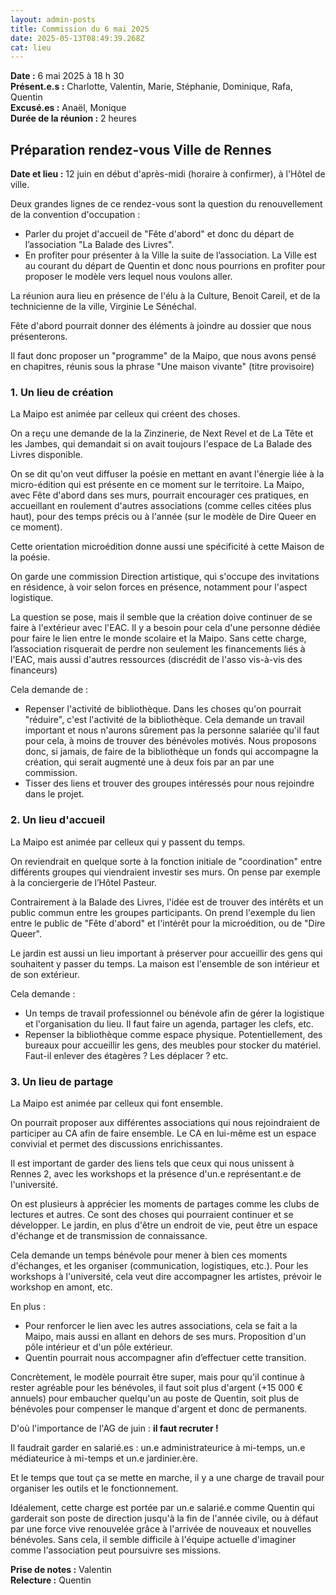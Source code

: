 ```yaml
---
layout: admin-posts
title: Commission du 6 mai 2025
date: 2025-05-13T08:49:39.268Z
cat: lieu
---
```

**Date :** 6 mai 2025 à 18 h 30  
**Présent.e.s :** Charlotte, Valentin, Marie, Stéphanie, Dominique, Rafa, Quentin  
**Excusé.es :** Anaël, Monique  
**Durée de la réunion :** 2 heures

## Préparation rendez-vous Ville de Rennes

**Date et lieu :** 12 juin en début d'après-midi (horaire à confirmer), à l'Hôtel de ville. 

Deux grandes lignes de ce rendez-vous sont la question du renouvellement de la convention d'occupation : 
- Parler du projet d'accueil de "Fête d'abord" et donc du départ de l’association "La Balade des Livres".
- En profiter pour présenter à la Ville la suite de l’association. La Ville est au courant du départ de Quentin et donc nous pourrions en profiter pour proposer le modèle vers lequel nous voulons aller. 

La réunion aura lieu en présence de l'élu à la Culture, Benoit Careil, et de la technicienne de la ville, Virginie Le Sénéchal.

Fête d'abord pourrait donner des éléments à joindre au dossier que nous présenterons.

Il faut donc proposer un "programme" de la Maipo, que nous avons pensé en chapitres, réunis sous la phrase "Une maison vivante" (titre provisoire)

### 1. Un lieu de création

La Maipo est animée par celleux qui créent des choses. 

On a reçu une demande de la la Zinzinerie, de Next Revel et de La Tête et les Jambes, qui demandait si on avait toujours l'espace de La Balade des Livres disponible. 

On se dit qu'on veut diffuser la poésie en mettant en avant l'énergie liée à la micro-édition qui est présente en ce moment sur le territoire. La Maipo, avec Fête d'abord dans ses murs, pourrait encourager ces pratiques, en accueillant en roulement d'autres associations (comme celles citées plus haut), pour des temps précis ou à l'année (sur le modèle de Dire Queer en ce moment). 

Cette orientation microédition donne aussi une spécificité à cette Maison de la poésie.

On garde une commission Direction artistique, qui s'occupe des invitations en résidence, à voir selon forces en présence, notamment pour l'aspect logistique.

La question se pose, mais il semble que la création doive continuer de se faire à l'extérieur avec l'EAC. Il y a besoin pour cela d'une personne dédiée pour faire le lien entre le monde scolaire et la Maipo. Sans cette charge, l’association risquerait de perdre non seulement les financements liés à l'EAC, mais aussi d'autres ressources (discrédit de l'asso vis-à-vis des financeurs)

Cela demande de :

- Repenser l'activité de bibliothèque. Dans les choses qu'on pourrait "réduire", c'est l'activité de la bibliothèque. Cela demande un travail important et nous n'aurons sûrement pas la personne salariée qu'il faut pour cela, à moins de trouver des bénévoles motivés. Nous proposons donc, si jamais, de faire de la bibliothèque un fonds qui accompagne la création, qui serait augmenté une à deux fois par an par une commission.
- Tisser des liens et trouver des groupes intéressés pour nous rejoindre dans le projet.

### 2. Un lieu d'accueil 

La Maipo est animée par celleux qui y passent du temps. 

On reviendrait en quelque sorte à la fonction initiale de "coordination" entre différents groupes qui viendraient investir ses murs. On pense par exemple à la conciergerie de l’Hôtel Pasteur. 

Contrairement à la Balade des Livres, l'idée est de trouver des intérêts et un public commun entre les groupes participants. On prend l'exemple du lien entre le public de "Fête d'abord" et l'intérêt pour la microédition, ou de "Dire Queer".

Le jardin est aussi un lieu important à préserver pour accueillir des gens qui souhaitent y passer du temps. La maison est l'ensemble de son intérieur et de son extérieur.

Cela demande : 
- Un temps de travail professionnel ou bénévole afin de gérer la logistique et l'organisation du lieu. Il faut faire un agenda, partager les clefs, etc.
- Repenser la bibliothèque comme espace physique. Potentiellement, des bureaux pour accueillir les gens, des meubles pour stocker du matériel. Faut-il enlever des étagères ? Les déplacer ? etc.

### 3. Un lieu de partage

La Maipo est animée par celleux qui font ensemble.

On pourrait proposer aux différentes associations qui nous rejoindraient de participer au CA afin de faire ensemble. Le CA en lui-même est un espace convivial et permet des discussions enrichissantes. 

Il est important de garder des liens tels que ceux qui nous unissent à Rennes 2, avec les workshops et la présence d'un.e représentant.e de l'université.

On est plusieurs à apprécier les moments de partages comme les clubs de lectures et autres. Ce sont des choses qui pourraient continuer et se développer. Le jardin, en plus d'être un endroit de vie, peut être un espace d'échange et de transmission de connaissance. 

Cela demande un temps bénévole pour mener à bien ces moments d'échanges, et les organiser (communication, logistiques, etc.). Pour les workshops à l'université, cela veut dire accompagner les artistes, prévoir le workshop en amont, etc. 

En plus : 

- Pour renforcer le lien avec les autres associations, cela se fait a la Maipo, mais aussi en allant en dehors de ses murs. Proposition d'un pôle intérieur et d'un pôle extérieur.
- Quentin pourrait nous accompagner afin d’effectuer cette transition.

Concrètement, le modèle pourrait être super, mais pour qu'il continue à rester agréable pour les bénévoles, il faut soit plus d'argent (+15 000 € annuels) pour embaucher quelqu'un au poste de Quentin, soit plus de bénévoles pour compenser le manque d'argent et donc de permanents. 

D'où l'importance de l'AG de juin : **il faut recruter !**

Il faudrait garder en salarié.es : un.e administrateurice à mi-temps, un.e médiateurice à mi-temps et un.e jardinier.ère. 

Et le temps que tout ça se mette en marche, il y a une charge de travail pour organiser les outils et le fonctionnement.

Idéalement, cette charge est portée par un.e salarié.e comme Quentin qui garderait son poste de direction jusqu'à la fin de l'année civile, ou à défaut par une force vive renouvelée grâce à l'arrivée de nouveaux et nouvelles bénévoles. Sans cela, il semble difficile à l'équipe actuelle d'imaginer comme l'association peut poursuivre ses missions.

**Prise de notes :** Valentin  
**Relecture :** Quentin